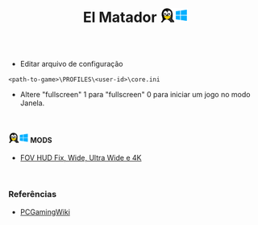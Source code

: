 <br>
<h1 align="center"> El Matador <img width="55" height="" src="../assets/icons/os.png"></h1>
<h4 align="center"></h4>
<br><br>


- Editar arquivo de configuração 
~~~
<path-to-game>\PROFILES\<user-id>\core.ini
~~~
- Altere  "fullscreen" 1  para "fullscreen" 0  para iniciar um jogo no modo Janela.

<br>

#### <img width="40" height="" src="../assets/icons/os.png"> MODS
- [FOV HUD Fix, Wide, Ultra Wide e 4K](https://community.pcgamingwiki.com/files/file/1496-el-matador-fov-and-hud-fix/)

<br>

### Referências
- [PCGamingWiki](https://www.pcgamingwiki.com/wiki/El_Matador)

<br><br><br>